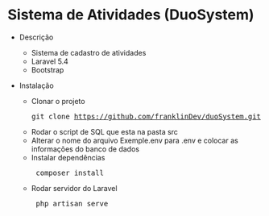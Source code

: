 # Sistema de Atividades (DuoSystem)

- Descrição
  * Sistema de cadastro de atividades
  * Laravel 5.4
  * Bootstrap


- Instalação <br>
  * Clonar o projeto <pre>git clone https://github.com/franklinDev/duoSystem.git</pre>
  * Rodar o script de SQL que esta na pasta src
  * Alterar o nome do arquivo Exemple.env para .env e colocar as informações do banco de dados
  * Instalar dependências <pre> composer install </pre>
  * Rodar servidor do Laravel <pre> php artisan serve </pre>
